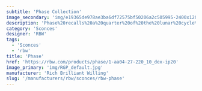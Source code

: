 ```yaml
---
subtitle: 'Phase Collection'
image_secondary: 'img/e19365de978ae3ba6df72575bf50206a2c505995-2400x1200.png'
description: 'Phase%20recalls%20a%20quarter%20of%20the%20lunar%20cycle%2C%20Earth%u2019s%20moon%20half%20lit.%20Half%20of%20this%20wall-mounted%2C%20cast-glass%20spherical%20sconce%20emits%20a%20bright%20light%2C%20while%20the%20other%20half%20is%20coated%20in%20a%20chrome%20finish%20for%20reduced%20output.'
category: 'Sconces'
designer: 'RBW'
tags:
  - 'Sconces'
  - 'rbw'
title: 'Phase'
href: 'https://rbw.com/products/phase/1-aa04-27-220_10_dex-ip20'
image_primary: 'img/RGP_default.jpg'
manufacturer: 'Rich Brilliant Willing'
slug: '/manufacturers/rbw/sconces/rbw-phase'
---
```

